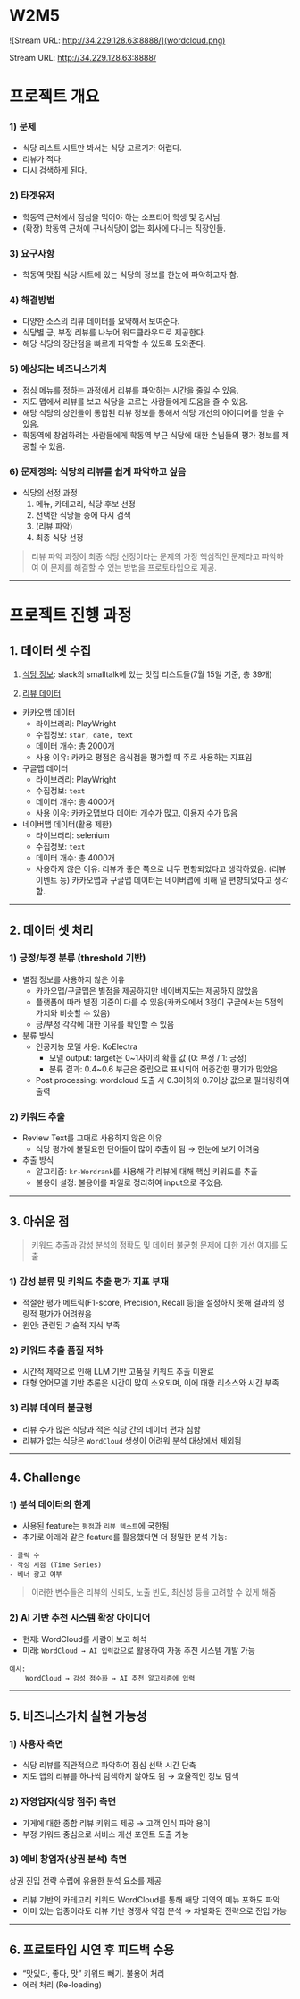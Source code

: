 # W2M5

![Stream URL: http://34.229.128.63:8888/](wordcloud.png)

Stream URL: http://34.229.128.63:8888/

# **프로젝트 개요**

### **1) 문제**

- 식당 리스트 시트만 봐서는 식당 고르기가 어렵다.
- 리뷰가 적다.
- 다시 검색하게 된다.

### **2) 타겟유저**

- 학동역 근처에서 점심을 먹어야 하는 소프티어 학생 및 강사님.
- (확장) 학동역 근처에 구내식당이 없는 회사에 다니는 직장인들.

### **3) 요구사항**

- 학동역 맛집 식당 시트에 있는 식당의 정보를 한눈에 파악하고자 함.

### **4) 해결방법**

- 다양한 소스의 리뷰 데이터를 요약해서 보여준다.
- 식당별 긍, 부정 리뷰를 나누어 워드클라우드로 제공한다.
- 해당 식당의 장단점을 빠르게 파악할 수 있도록 도와준다.

### **5) 예상되는 비즈니스가치**

- 점심 메뉴를 정하는 과정에서 리뷰를 파악하는 시간을 줄일 수 있음.
- 지도 맵에서 리뷰를 보고 식당을 고르는 사람들에게 도움을 줄 수 있음.
- 해당 식당의 상인들이 통합된 리뷰 정보를 통해서 식당 개선의 아이디어를 얻을 수 있음.
- 학동역에 창업하려는 사람들에게 학동역 부근 식당에 대한 손님들의 평가 정보를 제공할 수 있음.

### **6) 문제정의: 식당의 리뷰를 쉽게 파악하고 싶음**

- 식당의 선정 과정
    1. 메뉴, 카테고리, 식당 후보 선정
    2. 선택한 식당들 중에 다시 검색
    3. (리뷰 파악)
    4. 최종 식당 선정

> 리뷰 파악 과정이 최종 식당 선정이라는 문제의 가장 핵심적인 문제라고 파악하여 이 문제를 해결할 수 있는 방법을 프로토타입으로 제공.
> 

---

# **프로젝트 진행 과정**

## **1. 데이터 셋 수집**

1) [식당 정보](https://docs.google.com/spreadsheets/d/1glBX2G8gaQlvGa2Zn8koUGmuD8NXsvn3X7CHWItHmms/edit?gid=0#gid=0): slack의 smalltalk에 있는 맛집 리스트들(7월 15일 기준, 총 39개) 

2) [리뷰 데이터](https://docs.google.com/spreadsheets/d/1ZOjEmkbPUJTI6jvdnh1GReAm7Q4u6WR4R4hHK0yPqtk/edit?gid=0#gid=0)

- 카카오맵 데이터
    - 라이브러리: PlayWright
    - 수집정보: `star, date, text`
    - 데이터 개수: 총 2000개
    - 사용 이유: 카카오 평점은 음식점을 평가할 때 주로 사용하는 지표임
- 구글맵 데이터
    - 라이브러리: PlayWright
    - 수집정보: `text`
    - 데이터 개수: 총 4000개
    - 사용 이유: 카카오맵보다 데이터 개수가 많고, 이용자 수가 많음
- 네이버맵 데이터(활용 제한)
    - 라이브러리: selenium
    - 수집정보: `text`
    - 데이터 개수: 총 4000개
    - 사용하지 않은 이유: 리뷰가 좋은 쪽으로 너무 편향되었다고 생각하였음. (리뷰 이벤트 등) 카카오맵과 구글맵 데이터는 네이버맵에 비해 덜 편향되었다고 생각함.

---

## **2. 데이터 셋 처리**

### 1) 긍정/부정 분류 (threshold 기반)

- 별점 정보를 사용하지 않은 이유
    - 카카오맵/구글맵은 별점을 제공하지만 네이버지도는 제공하지 않았음
    - 플랫폼에 따라 별점 기준이 다를 수 있음(카카오에서 3점이 구글에서는 5점의 가치와 비슷할 수 있음)
    - 긍/부정 각각에 대한 이유를 확인할 수 있음
- 분류 방식
    - 인공지능 모델 사용: KoElectra
        - 모델 output: target은 0~1사이의 확률 값 (0: 부정 / 1: 긍정)
        - 분류 결과: 0.4~0.6 부근은 중립으로 표시되어 어중간한 평가가 많았음
    - Post processing: wordcloud 도출 시 0.3이하와 0.7이상 값으로 필터링하여 출력

### 2) 키워드 추출

- Review Text를 그대로 사용하지 않은 이유
    - 식당 평가에 불필요한 단어들이 많이 추출이 됨 → 한눈에 보기 어려움
- 추출 방식
    - 알고리즘: `kr-Wordrank`를 사용해 각 리뷰에 대해 핵심 키워드를 추출
    - 불용어 설정: 불용어를 파일로 정리하여 input으로 주었음.

---

## 3. 아쉬운 점

> 키워드 추출과 감성 분석의 정확도 및 데이터 불균형 문제에 대한 개선 여지를 도출
> 

### **1) 감성 분류 및 키워드 추출 평가 지표 부재**

- 적절한 평가 메트릭(F1-score, Precision, Recall 등)을 설정하지 못해 결과의 정량적 평가가 어려웠음
- 원인: 관련된 기술적 지식 부족

### **2) 키워드 추출 품질 저하**

- 시간적 제약으로 인해 LLM 기반 고품질 키워드 추출 미완료
- 대형 언어모델 기반 추론은 시간이 많이 소요되며, 이에 대한 리소스와 시간 부족

### **3) 리뷰 데이터 불균형**

- 리뷰 수가 많은 식당과 적은 식당 간의 데이터 편차 심함
- 리뷰가 없는 식당은 `WordCloud` 생성이 어려워 분석 대상에서 제외됨

---

## 4. Challenge

### **1) 분석 데이터의 한계**

- 사용된 feature는 `평점`과 `리뷰 텍스트`에 국한됨
- 추가로 아래와 같은 feature를 활용했다면 더 정밀한 분석 가능:

```
- 클릭 수
- 작성 시점 (Time Series)
- 베너 광고 여부
```

> 이러한 변수들은 리뷰의 신뢰도, 노출 빈도, 최신성 등을 고려할 수 있게 해줌
> 

### **2) AI 기반 추천 시스템 확장 아이디어**

- 현재: WordCloud를 사람이 보고 해석
- 미래: `WordCloud → AI 입력값`으로 활용하여 자동 추천 시스템 개발 가능

```
예시:
    WordCloud → 감성 점수화 → AI 추천 알고리즘에 입력
```

---

## 5. 비즈니스가치 실현 가능성

### **1) 사용자 측면**

- 식당 리뷰를 직관적으로 파악하여 점심 선택 시간 단축
- 지도 앱의 리뷰를 하나씩 탐색하지 않아도 됨 → 효율적인 정보 탐색

### **2) 자영업자(식당 점주) 측면**

- 가게에 대한 종합 리뷰 키워드 제공 → 고객 인식 파악 용이
- 부정 키워드 중심으로 서비스 개선 포인트 도출 가능

### **3) 예비 창업자(상권 분석) 측면**

상권 진입 전략 수립에 유용한 분석 요소를 제공

- 리뷰 기반의 카테고리 키워드 WordCloud를 통해 해당 지역의 메뉴 포화도 파악
- 이미 있는 업종이라도 리뷰 기반 경쟁사 약점 분석 → 차별화된 전략으로 진입 가능

---

## 6. 프로토타입 시연 후 피드백 수용
- “맛있다, 좋다, 맛” 키워드 빼기. 불용어 처리
- 에러 처리 (Re-loading)


